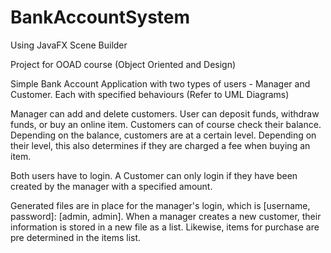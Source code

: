 # BankAccountSystem
Using JavaFX Scene Builder

Project for OOAD course (Object Oriented and Design)

Simple Bank Account Application with two types of users - Manager and Customer. Each with specified behaviours (Refer to UML Diagrams) 

Manager can add and delete customers.
User can deposit funds, withdraw funds, or buy an online item. Customers can of course check their balance.
Depending on the balance, customers are at a certain level. 
Depending on their level, this also determines if they are charged a fee when buying an item.

Both users have to login. A Customer can only login if they have been created by the manager with a
specified amount. 

Generated files are in place for the manager's login, which is [username, password]: [admin, admin].
When a manager creates a new customer, their information is stored in a new file as a list.
Likewise, items for purchase are pre determined in the items list. 
